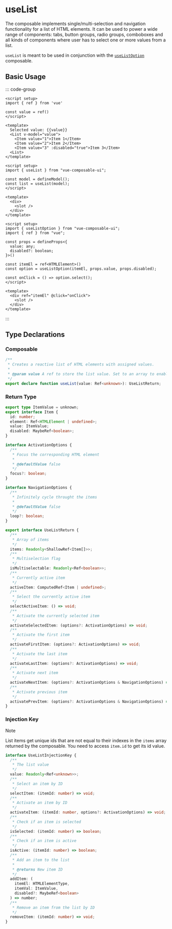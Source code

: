 # useList

The composable implements single/multi-selection and navigation functionality for a list of HTML elements. It can be used to power a wide range of components: tabs, button groups, radio groups, comboboxes and all kinds of components where user has to select one or more values from a list.

`useList` is meant to be used in conjunction with the [`useListOption`](/composables/list-option) composable.

## Basic Usage

::: code-group

```vue [example.vue]
<script setup>
import { ref } from 'vue'

const value = ref()
</script>

<template>
  Selected value: {{value}}
  <List v-model="value">
    <Item value="1">Item 1</Item>
    <Item value="2">Item 2</Item>
    <Item value="3" :disabled="true">Item 3</Item>
  <List>
</template>
```

```vue [list.vue]
<script setup>
import { useList } from "vue-composable-ui";

const model = defineModel();
const list = useList(model);
</script>

<template>
  <div>
    <slot />
  </div>
</template>
```

```vue [item.vue]
<script setup>
import { useListOption } from "vue-composable-ui";
import { ref } from "vue";

const props = defineProps<{
  value: any;
  disabled?: boolean;
}>()

const itemEl = ref<HTMLElement>()
const option = useListOption(itemEl, props.value, props.disabled);

const onClick = () => option.select();
</script>

<template>
  <div ref="itemEl" @click="onClick">
    <slot />
  </div>
</template>
```

:::

## Type Declarations

### Composable

```ts
/**
 * Creates a reactive list of HTML elements with assigned values.
 *
 * @param value A ref to store the list value. Set to an array to enable multiselection.
 */
export declare function useList(value: Ref<unknown>): UseListReturn;
```

### Return Type

```ts
export type ItemValue = unknown;
export interface Item {
  id: number;
  element: Ref<HTMLElement | undefined>;
  value: ItemValue;
  disabled: MaybeRef<boolean>;
}

interface ActivationOptions {
  /**
   * Focus the corresponding HTML element
   *
   * @defaultValue false
   */
  focus?: boolean;
}

interface NavigationOptions {
  /**
   * Infinitely cycle throught the items
   *
   * @defaultValue false
   */
  loop?: boolean;
}

export interface UseListReturn {
  /**
   * Array of items
   */
  items: Readonly<ShallowRef<Item[]>>;
  /**
   * Multiselection flag
   */
  isMultiselectable: Readonly<Ref<boolean>>;
  /**
   * Currently active item
   */
  activeItem: ComputedRef<Item | undefined>;
  /**
   * Select the currently active item
   */
  selectActiveItem: () => void;
  /**
   * Activate the currently selected item
   */
  activateSelectedItem: (options?: ActivationOptions) => void;
  /**
   * Activate the first item
   */
  activateFirstItem: (options?: ActivationOptions) => void;
  /**
   * Activate the last item
   */
  activateLastItem: (options?: ActivationOptions) => void;
  /**
   * Activate next item
   */
  activateNextItem: (options?: ActivationOptions & NavigationOptions) => void;
  /**
   * Activate previous item
   */
  activatePrevItem: (options?: ActivationOptions & NavigationOptions) => void;
}
```

### Injection Key

> [!NOTE]
> List items get unique ids that are not equal to their indexes in the `items` array returned by the composable. You need to access `item.id` to get its id value.

```ts
interface UseListInjectionKey {
  /**
   * The list value
   */
  value: Readonly<Ref<unknown>>;
  /**
   * Select an item by ID
   */
  selectItem: (itemId: number) => void;
  /**
   * Activate an item by ID
   */
  activateItem: (itemId: number, options?: ActivationOptions) => void;
  /**
   * Check if an item is selected
   */
  isSelected: (itemId: number) => boolean;
  /**
   * Check if an item is active
   */
  isActive: (itemId: number) => boolean;
  /**
   * Add an item to the list
   *
   * @returns New item ID
   */
  addItem: (
    itemEl: HTMLElementType,
    itemVal: ItemValue,
    disabled?: MaybeRef<boolean>
  ) => number;
  /**
   * Remove an item from the list by ID
   */
  removeItem: (itemId: number) => void;
}
```
